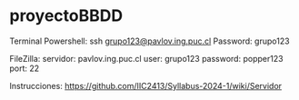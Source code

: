 # proyectoBBDD
Terminal Powershell:
ssh grupo123@pavlov.ing.puc.cl
Password:
grupo123

FileZilla:
servidor: pavlov.ing.puc.cl
user: grupo123
password: popper123
port: 22

Instrucciones:
https://github.com/IIC2413/Syllabus-2024-1/wiki/Servidor
